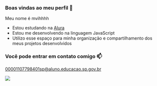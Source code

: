### Boas vindas ao meu perfil 💙

Meu nome é mvihhhh

- Estou estudando na [Alura](https://www.alura.com.br)
- Estou me desenvolvendo na linguagem JavaScript
- Utilizo esse espaço para minha organização e compartilhamento dos meus projetos desenvolvidos

### Você pode entrar em contato comigo 📫

00001107798401sp@aluno.educacao.sp.gov.br



![](https://media1.tenor.com/m/j2aXFpn49KQAAAAd/cat-wow.gif)
